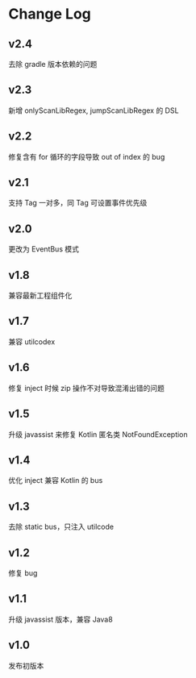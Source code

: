# Change Log

## v2.4
去除 gradle 版本依赖的问题

## v2.3
新增 onlyScanLibRegex, jumpScanLibRegex 的 DSL

## v2.2
修复含有 for 循环的字段导致 out of index 的 bug

## v2.1
支持 Tag 一对多，同 Tag 可设置事件优先级

## v2.0
更改为 EventBus 模式

## v1.8
兼容最新工程组件化

## v1.7
兼容 utilcodex

## v1.6
修复 inject 时候 zip 操作不对导致混淆出错的问题

## v1.5
升级 javassist 来修复 Kotlin 匿名类 NotFoundException

## v1.4
优化 inject 兼容 Kotlin 的 bus

## v1.3
去除 static bus，只注入 utilcode

## v1.2
修复 bug

## v1.1
升级 javassist 版本，兼容 Java8

## v1.0
发布初版本

